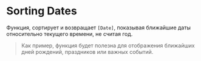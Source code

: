 # Sorting Dates
Функция, сортирует и возвращает  `[Date]`, показывая ближайшие даты относительно текущего времени, не считая год.

> Как пример, функция будет полезна для отображения ближайших дней рождений, праздников или важных событий.

